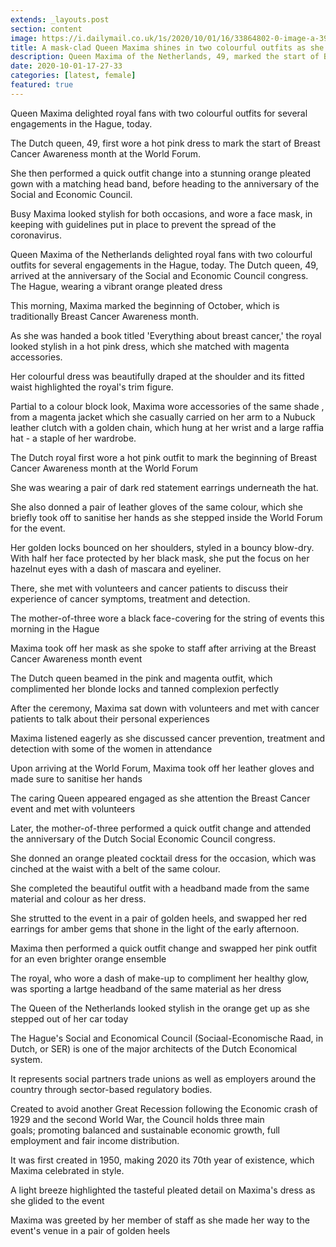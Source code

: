```yaml
---
extends: _layouts.post
section: content
image: https://i.dailymail.co.uk/1s/2020/10/01/16/33864802-0-image-a-39_1601565805693.jpg 
title: A mask-clad Queen Maxima shines in two colourful outfits as she multiplies engagements in The Hague 
description: Queen Maxima of the Netherlands, 49, marked the start of Breast Cancer Awareness month at the World Forum, and later the anniversary of the Social and Economic Council congress in The Hague. 
date: 2020-10-01-17-27-33 
categories: [latest, female] 
featured: true 
--- 
```

Queen Maxima delighted royal fans with two colourful outfits for several engagements in the Hague, today. 

The Dutch queen, 49, first wore a hot pink dress to mark the start of Breast Cancer Awareness month at the World Forum. 

She then performed a quick outfit change into a stunning orange pleated gown with a matching head band, before heading to the anniversary of the Social and Economic Council. 

Busy Maxima looked stylish for both occasions, and wore a face mask, in keeping with guidelines put in place to prevent the spread of the coronavirus. 

Queen Maxima of the Netherlands delighted royal fans with two colourful outfits for several engagements in the Hague, today. The Dutch queen, 49, arrived at the anniversary of the Social and Economic Council congress. The Hague, wearing a vibrant orange pleated dress

This morning, Maxima marked the beginning of October, which is traditionally Breast Cancer Awareness month. 

As she was handed a book titled 'Everything about breast cancer,' the royal looked stylish in a hot pink dress, which she matched with magenta accessories.  

Her colourful dress was beautifully draped at the shoulder and its fitted waist highlighted the royal's trim figure. 

Partial to a colour block look, Maxima wore accessories of the same shade , from a magenta jacket which she casually carried on her arm to a Nubuck leather clutch with a golden chain, which hung at her wrist and a large raffia hat - a staple of her wardrobe. 

The Dutch royal first wore a hot pink outfit to mark the beginning of Breast Cancer Awareness month at the World Forum 

She was wearing a pair of dark red statement earrings underneath the hat.  

She also donned a pair of leather gloves of the same colour, which she briefly took off to sanitise her hands as she stepped inside the World Forum for the event.  

Her golden locks bounced on her shoulders, styled in a bouncy blow-dry. With half her face protected by her black mask, she put the focus on her hazelnut eyes with a dash of mascara and eyeliner. 

There, she met with volunteers and cancer patients to discuss their experience of cancer symptoms, treatment and detection. 

The mother-of-three wore a black face-covering for the string of events this morning in the Hague  

Maxima took off her mask as she spoke to staff after arriving at the Breast Cancer Awareness month event 

The Dutch queen beamed in the pink and magenta outfit, which complimented her blonde locks and tanned complexion perfectly 

After the ceremony, Maxima sat down with volunteers and met with cancer patients to talk about their personal experiences 

Maxima listened eagerly as she discussed cancer prevention, treatment and detection with some of the women in attendance 

Upon arriving at the World Forum, Maxima took off her leather gloves and made sure to sanitise her hands 

The caring Queen appeared engaged as she attention the Breast Cancer event and met with volunteers 

Later, the mother-of-three performed a quick outfit change and attended the anniversary of the Dutch Social Economic Council congress.  

She donned an orange pleated cocktail dress for the occasion, which was cinched at the waist with a belt of the same colour. 

She completed the beautiful outfit with a headband made from the same material and colour as her dress. 

She strutted to the event in a pair of golden heels, and swapped her red earrings for amber gems that shone in the light of the early afternoon. 

Maxima then performed a quick outfit change and swapped her pink outfit for an even brighter orange ensemble 

The royal, who wore a dash of make-up to compliment her healthy glow, was sporting a lartge headband of the same material as her dress 

The Queen of the Netherlands looked stylish in the orange get up as she stepped out of her car today 

The Hague's Social and Economical Council (Sociaal-Economische Raad, in Dutch, or SER) is one of the major architects of the Dutch Economical system. 

It represents social partners trade unions as well as employers around the country through sector-based regulatory bodies.

Created to avoid another Great Recession following the Economic crash of 1929 and the second World War, the Council holds three main goals; promoting balanced and sustainable economic growth, full employment and fair income distribution.  

It was first created in 1950, making 2020 its 70th year of existence, which Maxima celebrated in style.

A light breeze highlighted the tasteful pleated detail on Maxima's dress as she glided to the event 

Maxima was greeted by her member of staff as she made her way to the event's venue in a pair of golden heels 

